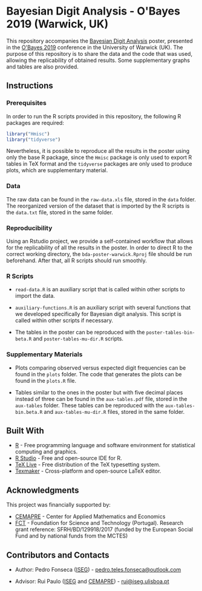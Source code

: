 # Bayesian Digit Analysis - O'Bayes 2019 (Warwick, UK)

This repository accompanies the [Bayesian Digit Analysis](https://github.com/pedro-teles-fonseca/bda-poster-warwick/blob/master/poster.pdf)  poster, presented in the [O'Bayes 2019](https://warwick.ac.uk/fac/sci/statistics/staff/academic-research/robert/0bayesconference/) conference in the University of Warwick (UK). The purpose of this repository is to share the data and the code that was used, allowing the replicability of obtained results. Some supplementary graphs and tables are also provided.  

## Instructions

### Prerequisites

In order to run the R scripts provided in this repository, the following R packages are required:

```r
library("Hmisc")
library("tidyverse") 
```
Nevertheless, it is possible to reproduce all the results in the poster using only the base R package, since the `Hmisc` package is only used to export R tables in TeX format and the `tidyverse` packages are only used to produce plots, which are supplementary material. 

### Data

The raw data can be found in the `raw-data.xls` file, stored in the `data` folder. The reorganized version of the dataset that is imported by the R scripts is the `data.txt` file, stored in the same folder. 

### Reproducibility

Using an Rstudio project, we provide a self-contained workflow that allows for the replicability of all the results in the poster. In order to direct R to the correct working directory, the `bda-poster-warwick.Rproj` file should be run beforehand. After that, all R scripts should run smoothly.

### R Scripts

* `read-data.R` is an auxiliary script that is called within other scripts to import the data. 

* `auxiliary-functions.R` is an auxiliary script with several functions that we developed specifically for Bayesian digit analysis. This script is called within other scripts if necessary. 

* The tables in the poster can be reproduced with the `poster-tables-bin-beta.R` and `poster-tables-mu-dir.R` scripts.

### Supplementary Materials

* Plots comparing observed versus expected digit frequencies can be found in the `plots` folder. The code that generates the plots can be found in the `plots.R` file.

* Tables similar to the ones in the poster but with five decimal places instead of three can be found in the `aux-tables.pdf` file, stored in the `aux-tables` folder. These tables can be reproduced with the `aux-tables-bin.beta.R` and `aux-tables-mu-dir.R` files, stored in the same folder.

## Built With

* [R](https://www.r-project.org) - Free programming language and software environment for statistical computing and graphics.
* [R Studio](https://www.rstudio.com) - Free and open-source IDE for R.
* [TeX Live](https://www.tug.org/texlive/) - Free distribution of the TeX typesetting system.
* [Texmaker](https://www.xm1math.net/texmaker/) - Cross-platform and open-source LaTeX editor.

## Acknowledgments

This project was financially supported by:

* [CEMAPRE](https://cemapre.iseg.ulisboa.pt) - Center for Applied Mathematics and Economics
* [FCT](https://www.fct.pt/index.phtml.en) - Foundation for Science and Technology (Portugal). Research grant reference: SFRH/BD/129918/2017 (funded by the European Social Fund and by national funds from the MCTES)

## Contributors and Contacts

* Author: Pedro Fonseca ([ISEG](https://www.iseg.ulisboa.pt/aquila/instituicao/ISEG/)) - pedro.teles.fonseca@outlook.com 

* Advisor: Rui Paulo ([ISEG](https://www.iseg.ulisboa.pt/aquila/instituicao/ISEG/) and [CEMAPRE](https://cemapre.iseg.ulisboa.pt)) - rui@iseg.ulisboa.pt









